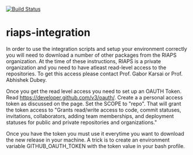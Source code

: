 [![Build Status](https://travis-ci.com/RIAPS/riaps-integration.svg?token=pyUEeBLkG7FqiYPhyfxp&branch=master)](https://travis-ci.com/RIAPS/riaps-integration)

# riaps-integration

In order to use the integration scripts and setup your environment correctly you will need to download a number of other packages from the RIAPS organization. At the time of these instructions, RIAPS is a private organization and you need to have atleast read-level access to the repositories. To get this access please contact Prof. Gabor Karsai or Prof. Abhishek Dubey.

Once you get the read level access you need to set up an OAUTH Token.  Read https://developer.github.com/v3/oauth/. Create a a personal access token as discussed on the page. Set the SCOPE to "repo". That will grant the token access to "Grants read/write access to code, commit statuses, invitations, collaborators, adding team memberships, and deployment statuses for public and private repositories and organizations."

Once you have the token you must use it everytime you want to download the new release in your machine. A trick is to create an environment variable GITHUB_OAUTH_TOKEN with the token value in your bash profile.

